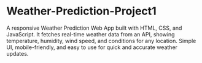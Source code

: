 # Weather-Prediction-Project1
A responsive Weather Prediction Web App built with HTML, CSS, and JavaScript. It fetches real-time weather data from an API, showing temperature, humidity, wind speed, and conditions for any location. Simple UI, mobile-friendly, and easy to use for quick and accurate weather updates.
